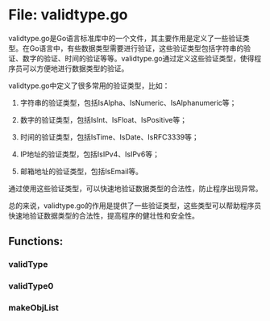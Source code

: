 # File: validtype.go

validtype.go是Go语言标准库中的一个文件，其主要作用是定义了一些验证类型。在Go语言中，有些数据类型需要进行验证，这些验证类型包括字符串的验证、数字的验证、时间的验证等等。validtype.go通过定义这些验证类型，使得程序员可以方便地进行数据类型的验证。

validtype.go中定义了很多常用的验证类型，比如：

1. 字符串的验证类型，包括IsAlpha、IsNumeric、IsAlphanumeric等；

2. 数字的验证类型，包括IsInt、IsFloat、IsPositive等；

3. 时间的验证类型，包括IsTime、IsDate、IsRFC3339等；

4. IP地址的验证类型，包括IsIPv4、IsIPv6等；

5. 邮箱地址的验证类型，包括IsEmail等。

通过使用这些验证类型，可以快速地验证数据类型的合法性，防止程序出现异常。

总的来说，validtype.go的作用是提供了一些验证类型，这些类型可以帮助程序员快速地验证数据类型的合法性，提高程序的健壮性和安全性。

## Functions:

### validType





### validType0





### makeObjList






